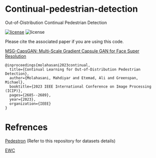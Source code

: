# Continual-pedestrian-detection
Out-of-Distribution Continual Pedestrian Detection

[![license](https://img.shields.io/github/license/mashape/apistatus.svg?style=flat-square)](https://github.com/armiro/COVID-CXNet/blob/master/LICENSE)
![license](https://img.shields.io/badge/development-100%25-yellow?style=flat-square)

Please cite the associated paper if you are using this code.

[MSG-CapsGAN: Multi-Scale Gradient Capsule GAN for Face Super Resolution](https://ieeexplore.ieee.org/abstract/document/9051244)
```
@inproceedings{molahasani2023continual,
  title={Continual Learning for Out-of-Distribution Pedestrian Detection},
  author={Molahasani, Mahdiyar and Etemad, Ali and Greenspan, Michael},
  booktitle={2023 IEEE International Conference on Image Processing (ICIP)},
  pages={2685--2689},
  year={2023},
  organization={IEEE}
}
```
# Refrences
[Pedestron](https://github.com/hasanirtiza/Pedestron/tree/master) (Refer to this repository for datasets details)

[EWC](https://github.com/moskomule/ewc.pytorch)
